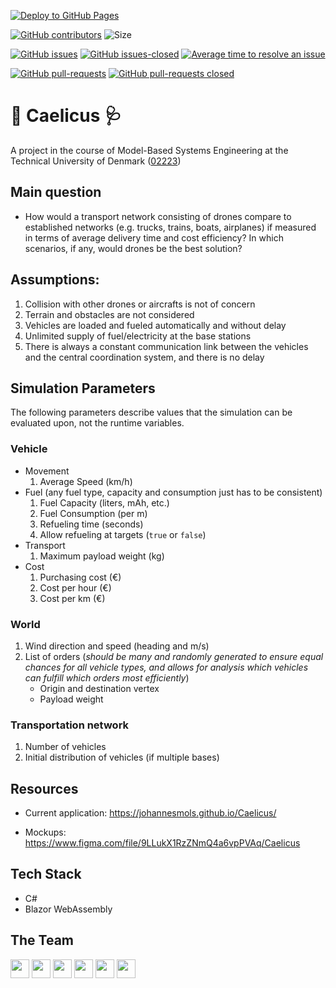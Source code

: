 [![Deploy to GitHub Pages](https://github.com/johannesmols/Caelicus/workflows/Deploy%20to%20GitHub%20Pages/badge.svg)](https://johannesmols.github.io/Caelicus/)

[![GitHub contributors](https://img.shields.io/github/contributors/johannesmols/Caelicus.svg)](https://github.com/johannesmols/Caelicus/graphs/contributors) ![Size](https://github-size-badge.herokuapp.com/johannesmols/Caelicus.svg)

[![GitHub issues](https://img.shields.io/github/issues/johannesmols/Caelicus.svg)](https://GitHub.com/johannesmols/Caelicus/issues/) [![GitHub issues-closed](https://img.shields.io/github/issues-closed/johannesmols/Caelicus.svg)](https://GitHub.com/johannesmols/Caelicus/issues?q=is%3Aissue+is%3Aclosed) [![Average time to resolve an issue](http://isitmaintained.com/badge/resolution/johannesmols/Caelicus.svg)](http://isitmaintained.com/project/johannesmols/Caelicus "Average time to resolve an issue")

[![GitHub pull-requests](https://img.shields.io/github/issues-pr/johannesmols/Caelicus.svg)](https://GitHub.com/johannesmols/Caelicus/pulls/) [![GitHub pull-requests closed](https://img.shields.io/github/issues-pr-closed/johannesmols/Caelicus.svg)](https://github.com/johannesmols/Caelicus/pulls?q=is%3Apr+is%3Aclosed)

# 💨 Caelicus 🩺

A project in the course of Model-Based Systems Engineering at the Technical University of Denmark ([02223](https://kurser.dtu.dk/course/02223))

## Main question

- How would a transport network consisting of drones compare to established networks (e.g. trucks, trains, boats, airplanes) if measured in terms of average delivery time and cost efficiency? In which scenarios, if any, would drones be the best solution?

## Assumptions: 

1. Collision with other drones or aircrafts is not of concern 
1. Terrain and obstacles are not considered
1. Vehicles are loaded and fueled automatically and without delay
1. Unlimited supply of fuel/electricity at the base stations
1. There is always a constant communication link between the vehicles and the central coordination system, and there is no delay

## Simulation Parameters 

The following parameters describe values that the simulation can be evaluated upon, not the runtime variables.

### Vehicle

- Movement
    1. Average Speed (km/h)
- Fuel (any fuel type, capacity and consumption just has to be consistent)
    1. Fuel Capacity (liters, mAh, etc.)
    1. Fuel Consumption (per m)
    1. Refueling time (seconds)
    1. Allow refueling at targets (`true` or `false`)
- Transport
    1. Maximum payload weight (kg)
- Cost
    1. Purchasing cost (€)
    1. Cost per hour (€)
    1. Cost per km (€)

### World

1. Wind direction and speed (heading and m/s)
1. List of orders (_should be many and randomly generated to ensure equal chances for all vehicle types, and allows for analysis which vehicles can fulfill which orders most efficiently_)
    - Origin and destination vertex
    - Payload weight

### Transportation network

1. Number of vehicles
1. Initial distribution of vehicles (if multiple bases)

## Resources

- Current application: https://johannesmols.github.io/Caelicus/

- Mockups: https://www.figma.com/file/9LLukX1RzZNmQ4a6vpPVAq/Caelicus

## Tech Stack
- C#
- Blazor WebAssembly

## The Team

<div align="left">
    <img src="https://cultofthepartyparrot.com/flags/hd/italyparrot.gif" width="30" height="30"/>
    <img src="https://cultofthepartyparrot.com/flags/hd/denmarkparrot.gif" width="30" height="30"/>
    <img src="https://cultofthepartyparrot.com/flags/hd/germanyparrot.gif" width="30" height="30"/>
    <img src="https://cultofthepartyparrot.com/flags/hd/germanyparrot.gif" width="30" height="30"/>
    <img src="https://cultofthepartyparrot.com/flags/hd/denmarkparrot.gif" width="30" height="30"/>
    <img src="https://cultofthepartyparrot.com/flags/hd/romaniaparrot.gif" width="30" height="30"/>
</div>

